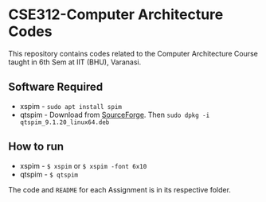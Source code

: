 # CSE312-Computer Architecture Codes

This repository contains codes related to the Computer Architecture Course taught in 6th Sem at IIT (BHU), Varanasi.

## Software Required
* xspim - `sudo apt install spim`
* qtspim - Download from [SourceForge](https://sourceforge.net/projects/spimsimulator/files/qtspim_9.1.20_linux64.deb/download). Then `sudo dpkg -i qtspim_9.1.20_linux64.deb`

## How to run
* xspim - `$ xspim` or `$ xspim -font 6x10`
* qtspim - `$ qtspim`

The code and `README` for each Assignment is in its respective folder.
